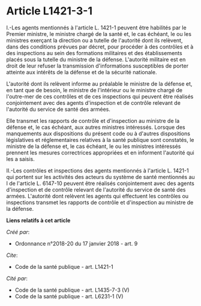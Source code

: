 # Article L1421-3-1

I.-Les agents mentionnés à l'article L. 1421-1 peuvent être habilités par le Premier ministre, le ministre chargé de la santé
et, le cas échéant, le ou les ministres exerçant la direction ou a tutelle de l'autorité dont ils relèvent, dans des
conditions prévues par décret, pour procéder à des contrôles et à des inspections au sein des formations militaires et des
établissements placés sous la tutelle du ministre de la défense. L'autorité militaire est en droit de leur refuser la
transmission d'informations susceptibles de porter atteinte aux intérêts de la défense et de la sécurité nationale. 

L'autorité dont ils relèvent informe au préalable le ministre de la défense et, en tant que de besoin, le ministre de
l'intérieur ou le ministre chargé de l'outre-mer de ces contrôles et de ces inspections qui peuvent être réalisés
conjointement avec des agents d'inspection et de contrôle relevant de l'autorité du service de santé des armées. 

Elle transmet les rapports de contrôle et d'inspection au ministre de la défense et, le cas échéant, aux autres ministres
intéressés. Lorsque des manquements aux dispositions du présent code ou à d'autres dispositions législatives et
réglementaires relatives à la santé publique sont constatés, le ministre de la défense et, le cas échéant, le ou les
ministres intéressés prennent les mesures correctrices appropriées et en informent l'autorité qui les a saisis. 

II.-Les contrôles et inspections des agents mentionnés à l'article L. 1421-1 qui portent sur les activités des acteurs du
système de santé mentionnés au I de l'article L. 6147-10 peuvent être réalisés conjointement avec des agents d'inspection et
de contrôle relevant de l'autorité du service de santé des armées. L'autorité dont relèvent les agents qui effectuent les
contrôles ou inspections transmet les rapports de contrôle et d'inspection au ministre de la défense.

**Liens relatifs à cet article**

_Créé par_:

  - Ordonnance n°2018-20 du 17 janvier 2018 - art. 9

_Cite_:

  - Code de la santé publique - art. L1421-1

_Cité par_:

  - Code de la santé publique - art. L1435-7-3 (V)
  - Code de la santé publique - art. L6231-1 (V)
